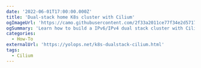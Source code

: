 ```yaml
---
date: '2022-06-01T17:00:00.000Z'
title: 'Dual-stack home K8s cluster with Cilium'
ogImageUrl: 'https://camo.githubusercontent.com/2f33a2011ce77f34e2d5717626cd850c85486d5a94a2ff9582927dd38ba06af4/68747470733a2f2f63646e2e6a7364656c6976722e6e65742f67682f63696c69756d2f63696c69756d406d61737465722f446f63756d656e746174696f6e2f696d616765732f6c6f676f2e706e67'
ogSummary: 'Learn how to build a IPv6/IPv4 dual stack cluster with Cilium'
categories:
  - How-To
externalUrl: 'https://yolops.net/k8s-dualstack-cilium.html'
tags:
  - Cilium
---
```

